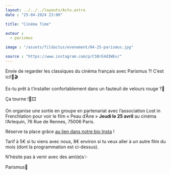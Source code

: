 ```yaml
---
layout: ../../../layouts/Actu.astro
date : "25-04-2024 23:00"

title: "Cinéma Time"

auteur :
  - parismus

image : "/assets/fildactus/evenement/04-25-parismus.jpg"

source : "https://www.instagram.com/p/C5BrE4dIWEv/"
---
```


Envie de regarder les classiques du cinéma français avec Parismus ?! C’est ici!🥳🎬

Es-tu prêt à t’installer confortablement dans un fauteuil de velours rouge ?🍿

Ça tourne !🎥🎞️

On organise une sortie en groupe en partenariat avec l’association Lost in Frenchlation pour voir le film « Peau d’Âne » __Jeudi le 25 avril__ au cinéma l’Arlequin, 76 Rue de Rennes, 75006 Paris.

Réserve ta place grâce [au lien dans notre bio Insta](https://www.billetweb.fr/april-cinema) !

Tarif à 5€ si tu viens avec nous, 8€ environ si tu veux aller à un autre film du mois (dont la programmation est ci-dessus).

N’hésite pas à venir avec des ami(e)s✨

Parismus💙